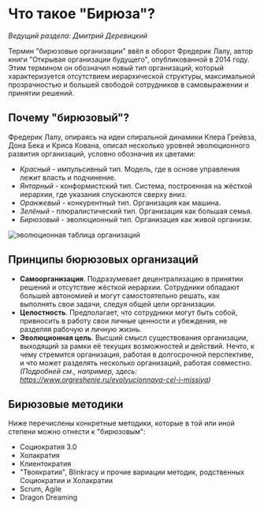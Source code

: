 # Что такое "Бирюза"?
*Ведущий раздела: Дмитрий Деревицкий*

Термин "бирюзовые организации" ввёл в оборот Фредерик Лалу, автор книги "Открывая организации будущего", опубликованной в 2014 году. Этим термином он обозначил новый тип организаций, который характеризуется отсутствием иерархической структуры, максимальной прозрачностью и большей свободой сотрудников в самовыражении и принятии решений.

## Почему "бирюзовый"?
Фредерик Лалу, опираясь на идеи спиральной динамики Клера Грейвза, Дона Бека и Криса Кована, описал несколько уровней эволюционного развития организаций, условно обозначив их цветами:
- *Красный* - импульсивный тип. Модель, где в основе управления лежит власть и подчинение.
- *Янтарный* - конформистский тип. Система, построенная на жёсткой иерархии, где указания спускаются сверху вниз.
- *Оранжевый* - конкурентный тип. Организация как машина.
- *Зелёный* - плюралистический тип. Организация как большая семья.
- *Бирюзовый* - эволюционный тип. Организация как живой организм.

![эволюционная таблица организаций](https://blog.mann-ivanov-ferber.ru/wp-content/uploads/2017/08/table-evolution.jpg)

## Принципы бюрюзовых организаций
- **Самоорганизация**. Подразумевает децентрализацию в принятии решений и отсутствие жёсткой иерархии. Сотрудники обладают большей автономией и могут самостоятельно решать, как выполнять свои задачи, следуя общей цели организации.
- **Целостность**. Предполагает, что сотрудники могут быть собой, привносить в работу свои личные ценности и убеждения, не разделяя рабочую и личную жизнь.
- **Эволюционная цель**. Высший смысл существования организации, выходящий за рамки её текущих возможностей и действий. Нечто, к чему стремится организация, работая в долгосрочной перспективе, и что может разделять несколько организаций, работая совместно. *(Подробней см., например, здесь: https://www.orgreshenie.ru/evolyucionnaya-cel-i-missiya)*

## Бирюзовые методики
Ниже перечислены конкретные методики, которые в той или иной степени можно отнести к "бирюзовым":
- Социократия 3.0
- Холакратия
- Клиентократия
- "Твоякратия", Blinkracy и прочие вариации методик, родственных Социократии и Холакратии
- Scrum, Agile
- Dragon Dreaming
